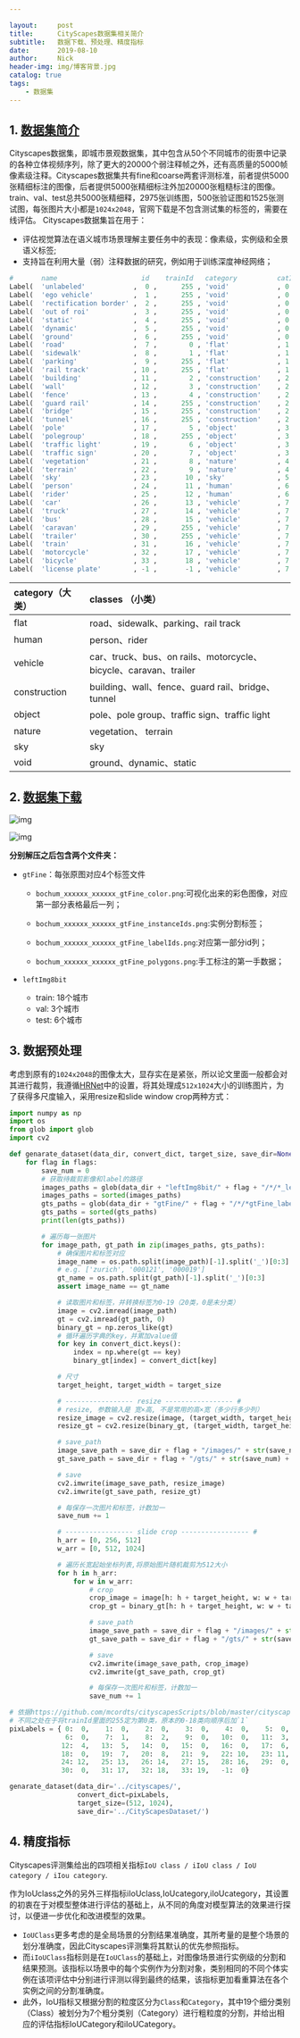 ```yaml
---

layout:     post
title:      CityScapes数据集相关简介
subtitle:   数据下载、预处理、精度指标
date:       2019-08-10
author:     Nick
header-img: img/博客背景.jpg
catalog: true
tags:
    - 数据集
---
```


## 1. [数据集简介](https://www.cityscapes-dataset.com/)

Cityscapes数据集，即城市景观数据集，其中包含从50个不同城市的街景中记录的各种立体视频序列，除了更大的20000个弱注释帧之外，还有高质量的5000帧像素级注释。Cityscapes数据集共有fine和coarse两套评测标准，前者提供5000张精细标注的图像，后者提供5000张精细标注外加20000张粗糙标注的图像。train、val、test总共5000张精细释，2975张训练图，500张验证图和1525张测试图，每张图片大小都是`1024x2048`，官网下载是不包含测试集的标签的，需要在线评估。
Cityscapes数据集旨在用于：

* 评估视觉算法在语义城市场景理解主要任务中的表现：像素级，实例级和全景语义标签;
* 支持旨在利用大量（弱）注释数据的研究，例如用于训练深度神经网络；

```python
#       name                     id    trainId   category          catId        color
Label(  'unlabeled'            ,  0 ,      255 , 'void'            , 0      (  0,  0,  0) ),
Label(  'ego vehicle'          ,  1 ,      255 , 'void'            , 0      , (  0,  0,  0) ),
Label(  'rectification border' ,  2 ,      255 , 'void'            , 0      , (  0,  0,  0) ),
Label(  'out of roi'           ,  3 ,      255 , 'void'            , 0      , (  0,  0,  0) ),
Label(  'static'               ,  4 ,      255 , 'void'            , 0      , (  0,  0,  0) ),
Label(  'dynamic'              ,  5 ,      255 , 'void'            , 0      , (111, 74,  0) ),
Label(  'ground'               ,  6 ,      255 , 'void'            , 0      , ( 81,  0, 81) ),
Label(  'road'                 ,  7 ,        0 , 'flat'            , 1      , (128, 64,128) ),
Label(  'sidewalk'             ,  8 ,        1 , 'flat'            , 1      , (244, 35,232) ),
Label(  'parking'              ,  9 ,      255 , 'flat'            , 1      , (250,170,160) ),
Label(  'rail track'           , 10 ,      255 , 'flat'            , 1      , (230,150,140) ),
Label(  'building'             , 11 ,        2 , 'construction'    , 2      , ( 70, 70, 70) ),
Label(  'wall'                 , 12 ,        3 , 'construction'    , 2      , (102,102,156) ),
Label(  'fence'                , 13 ,        4 , 'construction'    , 2      , (190,153,153) ),
Label(  'guard rail'           , 14 ,      255 , 'construction'    , 2      , (180,165,180) ),
Label(  'bridge'               , 15 ,      255 , 'construction'    , 2      , (150,100,100) ),
Label(  'tunnel'               , 16 ,      255 , 'construction'    , 2      , (150,120, 90) ),
Label(  'pole'                 , 17 ,        5 , 'object'          , 3      , (153,153,153) ),
Label(  'polegroup'            , 18 ,      255 , 'object'          , 3      , (153,153,153) ),
Label(  'traffic light'        , 19 ,        6 , 'object'          , 3      , (250,170, 30) ),
Label(  'traffic sign'         , 20 ,        7 , 'object'          , 3      , (220,220,  0) ),
Label(  'vegetation'           , 21 ,        8 , 'nature'          , 4      , (107,142, 35) ),
Label(  'terrain'              , 22 ,        9 , 'nature'          , 4      , (152,251,152) ),
Label(  'sky'                  , 23 ,       10 , 'sky'             , 5      , ( 70,130,180) ),
Label(  'person'               , 24 ,       11 , 'human'           , 6      , (220, 20, 60) ),
Label(  'rider'                , 25 ,       12 , 'human'           , 6      , (255,  0,  0) ),
Label(  'car'                  , 26 ,       13 , 'vehicle'         , 7      , (  0,  0,142) ),
Label(  'truck'                , 27 ,       14 , 'vehicle'         , 7      , (  0,  0, 70) ),
Label(  'bus'                  , 28 ,       15 , 'vehicle'         , 7      , (  0, 60,100) ),
Label(  'caravan'              , 29 ,      255 , 'vehicle'         , 7      , (  0,  0, 90) ),
Label(  'trailer'              , 30 ,      255 , 'vehicle'         , 7      , (  0,  0,110) ),
Label(  'train'                , 31 ,       16 , 'vehicle'         , 7      , (  0, 80,100) ),
Label(  'motorcycle'           , 32 ,       17 , 'vehicle'         , 7      , (  0,  0,230) ),
Label(  'bicycle'              , 33 ,       18 , 'vehicle'         , 7      , (119, 11, 32) ),
Label(  'license plate'        , -1 ,       -1 , 'vehicle'         , 7      , (  0,  0,142) ),
```

| category（大类） | classes （小类）                                             |
| :--------------- | :----------------------------------------------------------- |
| flat             | road、sidewalk、parking、rail track                          |
| human            | person、rider                                                |
| vehicle          | car、truck、bus、on rails、motorcycle、bicycle、caravan、trailer |
| construction     | building、wall、fence、guard rail、bridge、tunnel            |
| object           | pole、pole group、traffic sign、traffic light                |
| nature           | vegetation、 terrain                                         |
| sky              | sky                                                          |
| void             | ground、dynamic、static                                      |

## 2. [数据集下载](https://www.cityscapes-dataset.com/downloads/)

![img](C:\Users\CV\Documents\GitHub\niecongchong.github.io\img\2019-08-10-1.png)

![img](C:\Users\CV\Documents\GitHub\niecongchong.github.io\img\2019-08-10-2.png)

**分别解压之后包含两个文件夹：**

* `gtFine`：每张原图对应4个标签文件

  * `bochum_xxxxxx_xxxxxx_gtFine_color.png`:可视化出来的彩色图像，对应第一部分表格最后一列；

  * `bochum_xxxxxx_xxxxxx_gtFine_instanceIds.png`:实例分割标签；

  * `bochum_xxxxxx_xxxxxx_gtFine_labelIds.png`:对应第一部分id列；
  * `bochum_xxxxxx_xxxxxx_gtFine_polygons.png`:手工标注的第一手数据；

* `leftImg8bit`
  * train: 18个城市
  - val:  3个城市
  - test:  6个城市

## 3. 数据预处理

考虑到原有的`1024x2048`的图像太大，显存实在是紧张，所以论文里面一般都会对其进行裁剪，我遵循[HRNet](https://arxiv.org/pdf/1904.04514.pdf)中的设置，将其处理成`512x1024`大小的训练图片，为了获得多尺度输入，采用resize和slide window crop两种方式：

```python
import numpy as np
import os
from glob import glob
import cv2

def genarate_dataset(data_dir, convert_dict, target_size, save_dir=None, flags=['train', 'val', 'test']):
    for flag in flags:
        save_num = 0
        # 获取待裁剪影像和label的路径
        images_paths = glob(data_dir + "leftImg8bit/" + flag + "/*/*_leftImg8bit.png")
        images_paths = sorted(images_paths)
        gts_paths = glob(data_dir + "gtFine/" + flag + "/*/*gtFine_labelIds.png")
        gts_paths = sorted(gts_paths)
        print(len(gts_paths))

        # 遍历每一张图片
        for image_path, gt_path in zip(images_paths, gts_paths):
            # 确保图片和标签对应
            image_name = os.path.split(image_path)[-1].split('_')[0:3]  
            # e.g. ['zurich', '000121', '000019']
            gt_name = os.path.split(gt_path)[-1].split('_')[0:3]
            assert image_name == gt_name

            # 读取图片和标签，并转换标签为0-19（20类，0是未分类）
            image = cv2.imread(image_path)
            gt = cv2.imread(gt_path, 0)
            binary_gt = np.zeros_like(gt)
            # 循环遍历字典的key，并累加value值
            for key in convert_dict.keys():
                index = np.where(gt == key)
                binary_gt[index] = convert_dict[key]

            # 尺寸
            target_height, target_width = target_size

            # ----------------- resize ----------------- #
            # resize, 参数输入是 宽×高, 不是常用的高×宽（多少行多少列）
            resize_image = cv2.resize(image, (target_width, target_height), interpolation=cv2.INTER_LINEAR)
            resize_gt = cv2.resize(binary_gt, (target_width, target_height), interpolation=cv2.INTER_NEAREST)

            # save_path
            image_save_path = save_dir + flag + "/images/" + str(save_num) + "_resize.png"
            gt_save_path = save_dir + flag + "/gts/" + str(save_num) + "_resize.png"

            # save
            cv2.imwrite(image_save_path, resize_image)
            cv2.imwrite(gt_save_path, resize_gt)

            # 每保存一次图片和标签，计数加一
            save_num += 1

            # ----------------- slide crop ----------------- #
            h_arr = [0, 256, 512]
            w_arr = [0, 512, 1024]

            # 遍历长宽起始坐标列表,将原始图片随机裁剪为512大小
            for h in h_arr:
                for w in w_arr:
                    # crop
                    crop_image = image[h: h + target_height, w: w + target_width, :]
                    crop_gt = binary_gt[h: h + target_height, w: w + target_width]

                    # save_path
                    image_save_path = save_dir + flag + "/images/" + str(save_num) + "_crop.png"
                    gt_save_path = save_dir + flag + "/gts/" + str(save_num) + "_crop.png"

                    # save
                    cv2.imwrite(image_save_path, crop_image)
                    cv2.imwrite(gt_save_path, crop_gt)

                    # 每保存一次图片和标签，计数加一
                    save_num += 1

# 依据https://github.com/mcordts/cityscapesScripts/blob/master/cityscapesscripts/helpers/labels.py
# 不同之处在于将trainId里面的255定为第0类，原本的0-18类向顺序后加`1`
pixLabels = { 0:  0,    1:  0,    2:  0,    3:  0,    4:  0,    5:  0,
              6:  0,    7:  1,    8:  2,    9:  0,   10:  0,   11:  3,
             12:  4,   13:  5,   14:  0,   15:  0,   16:  0,   17:  6,
             18:  0,   19:  7,   20:  8,   21:  9,   22: 10,   23: 11,
             24: 12,   25: 13,   26: 14,   27: 15,   28: 16,   29:  0,
             30:  0,   31: 17,   32: 18,   33: 19,   -1:  0}

genarate_dataset(data_dir='../cityscapes/',
                 convert_dict=pixLabels,
                 target_size=(512, 1024),
                 save_dir='../CityScapesDataset/')
```

## 4. 精度指标

Cityscapes评测集给出的四项相关指标`IoU class / iIoU class / IoU category / iIou category`.

作为IoUclass之外的另外三样指标iIoUclass,IoUcategory,iIoUcategory，其设置的初衷在于对模型整体进行评估的基础上，从不同的角度对模型算法的效果进行探讨，以便进一步优化和改进模型的效果。

* `IoUClass`更多考虑的是全局场景的分割结果准确度，其所考量的是整个场景的划分准确度，因此Cityscapes评测集将其默认的优先参照指标。
* 而`iIoUClass`指标则是在`IoUClass`的基础上，对图像场景进行实例级的分割和结果预测。该指标以场景中的每个实例作为分割对象，类别相同的不同个体实例在该项评估中分别进行评测以得到最终的结果，该指标更加看重算法在各个实例之间的分割准确度。
* 此外，IoU指标又根据分割的粒度区分为`Class`和`Category`，其中19个细分类别（Class）被划分为7个粗分类别（Category）进行粗粒度的分割，并给出相应的评估指标IoUCategory和iIoUCategory。